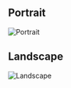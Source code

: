 
## Portrait

![Portrait](Documentation/Portrait.png)

## Landscape
![Landscape](Documentation/Landscape.png)